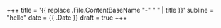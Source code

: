 +++
title = '{{ replace .File.ContentBaseName "-" " " | title }}'
subline = "hello"
date = {{ .Date }}
draft = true
+++
